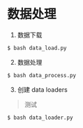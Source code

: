 
# 数据处理

1. 数据下载

```bash
$ bash data_load.py
```

2. 数据处理

```bash
$ bash data_process.py
```

3. 创建 data loaders

> 测试

```bash
$ bash data_loader.py
```